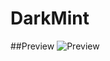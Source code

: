 # DarkMint
##Preview
![Preview](https://user-images.githubusercontent.com/100188983/162989026-a10a7ab2-d646-4d2c-b084-eea4fc9917cf.png)
